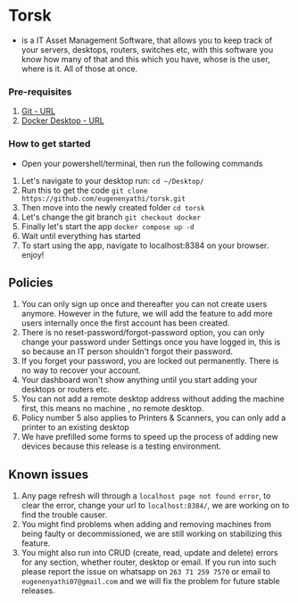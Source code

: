 # Torsk

- is a IT Asset Management Software, that allows you to keep track of your servers, desktops, routers, switches etc, with this software
  you know how many of that and this which you have, whose is the user, where is it. All of those at once.

### Pre-requisites

1. [Git - URL](https://git-scm.com/download/win)
2. [Docker Desktop - URL](https://www.docker.com/products/docker-desktop/)

### How to get started

- Open your powershell/terminal, then run the following commands

1. Let's navigate to your desktop run: `cd ~/Desktop/`
2. Run this to get the code `git clone https://github.com/eugenenyathi/torsk.git`
3. Then move into the newly created folder `cd torsk`
4. Let's change the git branch `git checkout docker`
5. Finally let's start the app `docker compose up -d`
6. Wait until everything has started
7. To start using the app, navigate to localhost:8384 on your browser. enjoy!

## Policies

1. You can only sign up once and thereafter you can not create users anymore. However in the future,
   we will add the feature to add more users internally once the first account has been created.
2. There is no reset-password/forgot-password option, you can only change your password under Settings once you have logged in, this is so because an IT person shouldn't forgot their password.
3. If you forget your password, you are locked out permanently. There is no way to recover your account.
4. Your dashboard won't show anything until you start adding your desktops or routers etc.
5. You can not add a remote desktop address without adding the machine first, this means no machine
   , no remote desktop.
6. Policy number 5 also applies to Printers & Scanners, you can only add a printer to an existing desktop
7. We have prefilled some forms to speed up the process of adding new devices because this release is a
   testing environment.

## Known issues

1. Any page refresh will through a `localhost page not found error`, to clear the error, change your url to `localhost:8384/`, we are working on to find the trouble causer.
2. You might find problems when adding and removing machines from being faulty or decommissioned, we are
   still working on stabilizing this feature.
3. You might also run into CRUD (create, read, update and delete) errors for any section, whether router,
   desktop or email. If you run into such please report the issue on whatsapp on `263 71 259 7570` or
   email to `eugenenyathi07@gmail.com` and we will fix the problem for future stable releases.
